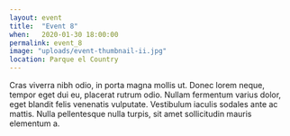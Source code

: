 ```yaml
---
layout: event
title:  "Event 8"
when:   2020-01-30 18:00:00
permalink: event_8
image: "uploads/event-thumbnail-ii.jpg"
location: Parque el Country
---
```


Cras viverra nibh odio, in porta magna mollis ut. Donec lorem neque, tempor eget dui eu, placerat rutrum odio. Nullam fermentum varius dolor, eget blandit felis venenatis vulputate. Vestibulum iaculis sodales ante ac mattis. Nulla pellentesque nulla turpis, sit amet sollicitudin mauris elementum a.